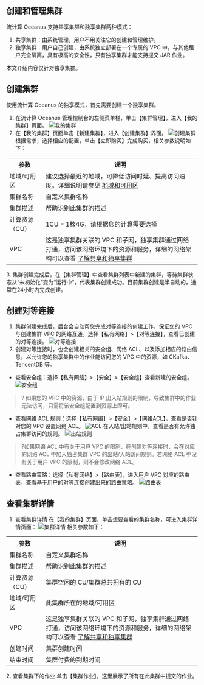 ## 创建和管理集群
流计算 Oceanus 支持共享集群和独享集群两种模式：
1. 共享集群：由系统管理，用户不用关注它的创建和管理维护。
2. 独享集群：用户自己创建，由系统独立部署在一个专属的 VPC 中，与其他租户完全隔离，具有极高的安全性，只有独享集群才能支持提交 JAR 作业。

本文介绍内容仅针对独享集群。

## 创建集群
使用流计算 Oceanus 的独享模式，首先需要创建一个独享集群。
1. 在流计算 Oceanus 管理控制台的左侧菜单栏，单击【集群管理】，进入【我的集群】页面。
![我的集群](https://main.qcloudimg.com/raw/cc48be0f0efe03e019fa7d3120efe64f.png)
2. 在【我的集群】页面单击【新建集群】，进入【创建集群】界面。
![创建集群](https://main.qcloudimg.com/raw/53ff22286152c8cec73e02e898cf84a6.png)
根据需求，选择相应的配置，单击【立即购买】完成购买，相关参数说明如下：
<table>
<tr>
<th>参数</th>
<th>说明</th>
</tr>
<tr>
<td>地域/可用区</td>
<td>建议选择最近的地域，可降低访问时延、提高访问速度。详细说明请参见 <a href="https://cloud.tencent.com/document/product/215/20057">地域和可用区</a>  </td>
</tr>
<tr>
<td>集群名称</td>
<td>自定义集群名称</td>
</tr>
<tr>
<td>集群描述</td>
<td>帮助识别此集群的描述</td>
</tr>
<tr>
<td>计算资源（CU）</td>
<td>1CU = 1核4G，请根据您的计算需要选择 </td>
</tr>
<tr>
<td>VPC</td>
<td>这是独享集群关联的 VPC 和子网，独享集群通过网络打通，访问该网络环境下的资源和服务，详细的网络架构可以查看 <a href="https://cloud.tencent.com/document/product/849/38289">了解共享和独享集群</a></td>
</tr>
</table>
3. 集群创建完成后，在【集群管理】中查看集群列表中新建的集群，等待集群状态从“未初始化”变为“运行中“，代表集群创建成功。目前集群创建是半自动的，通常在24小时内完成创建。

## 创建对等连接
1. 集群创建完成后，后台会自动帮您完成对等连接的创建工作，保证您的 VPC 与创建集群 VPC 的网络互通。选择【私有网络】>【对等连接】，查看已创建的对等连接。
![对等连接](https://main.qcloudimg.com/raw/8aceb54cdc1c09549885fc2acdcc222b.png)
2. 创建对等连接时，也会创建相关的安全组、网络 ACL、以及添加相应的路由信息，以允许您的独享集群中的作业能访问您的 VPC 中的资源，如 CKafka、TencentDB 等。
 - 查看安全组：选择【私有网络】>【安全】>【安全组】查看新建的安全组。
![安全组](https://main.qcloudimg.com/raw/3e1ddb19c3b4d8b322d848e3d14c2d19.png)
> ? 如果您的 VPC 中的资源，由于 IP 出入站规则的限制，导致集群中的作业无法访问，只需将该安全组配置到资源上即可。
> 
 - 查看网络 ACL 规则：选择【私有网络】>【安全】>【网络ACL】，查看是否针对您的 VPC 设置网络 ACL。
![ACL](https://main.qcloudimg.com/raw/441256471711b02934e89df2f3117e89.png)
在入站/出站规则中，查看是否有允许独占集群访问的规则。
![出站规则](https://main.qcloudimg.com/raw/42a29f70729e30a8f44d2bc9ff3eb7dd.png)
>?如果网络 ACL 中有关于用户 VPC 的限制，在创建对等连接时，会在对应的网络 ACL 中加入独占集群 VPC 的出站/入站访问规则。若网络 ACL 中没有关于用户 VPC 的限制，则不会修改网络 ACL。
>
 - 查看路由策略：选择【私有网络】>【路由表】，进入用户 VPC 对应的路由表，查看基于用户的对等连接创建出来的路由策略。
![路由表](https://main.qcloudimg.com/raw/a06f8c37f92871300258ef2ab54270e2.png)

## 查看集群详情
1. 查看集群详情
在【我的集群】页面，单击想要查看的集群名称，可进入集群详情页面：
![集群详情](https://main.qcloudimg.com/raw/38065decad16b76590328987544556f2.png)
相关参数如下：
<table>
<tr>
<th>参数</th>
<th>说明</th>
</tr>
<tr>
<td>集群名称</td>
<td>自定义集群名称</td>
</tr>
<tr>
<td>集群描述</td>
<td>帮助识别此集群的描述</td>
</tr>
<tr>
<td>计算资源（CU）</td>
<td>集群空闲的 CU/集群总共拥有的 CU    </td>
</tr>
<tr>
<td>地域/可用区</td>
<td>此集群所在的地域/可用区 </td>
</tr>
<tr>
<td>VPC</td>
<td>这是独享集群关联的 VPC 和子网，独享集群通过网络打通，访问该网络环境下的资源和服务，详细的网络架构可以查看 <a href="https://cloud.tencent.com/document/product/849/38289">了解共享和独享集群</a></td>
</tr>
<tr>
<td>创建时间</td>
<td>集群创建时间</td>
</tr>
<tr>
<td>结束时间</td>
<td>集群付费的到期时间</td>
</tr>
</table>
2. 查看集群下的作业
   单击【集群作业】，这里展示了所有在此集群中提交的作业。
